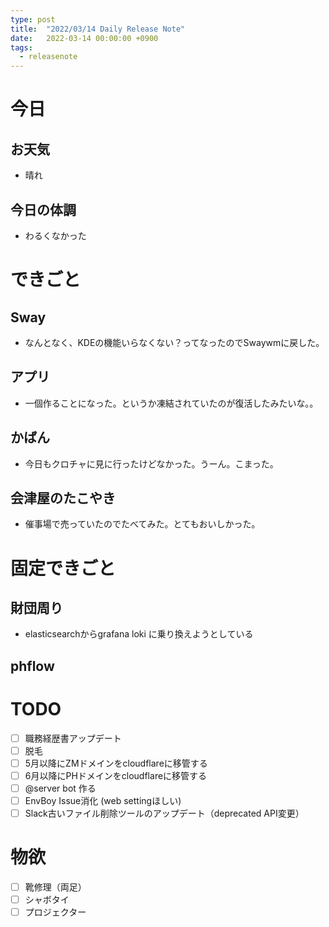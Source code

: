 ```yaml
---
type: post
title:  "2022/03/14 Daily Release Note"
date:   2022-03-14 00:00:00 +0900
tags:
  - releasenote
---
```

# 今日

## お天気

* 晴れ

## 今日の体調

* わるくなかった

# できごと

## Sway 

* なんとなく、KDEの機能いらなくない？ってなったのでSwaywmに戻した。

## アプリ

* 一個作ることになった。というか凍結されていたのが復活したみたいな。。

## かばん

* 今日もクロチャに見に行ったけどなかった。うーん。こまった。

## 会津屋のたこやき

* 催事場で売っていたのでたべてみた。とてもおいしかった。

# 固定できごと

## 財団周り

* elasticsearchからgrafana loki に乗り換えようとしている

## phflow

# TODO 

- [ ] 職務経歴書アップデート
- [ ] 脱毛
- [ ] 5月以降にZMドメインをcloudflareに移管する
- [ ] 6月以降にPHドメインをcloudflareに移管する
- [ ] @server bot 作る
- [ ] EnvBoy Issue消化 (web settingほしい)
- [ ] Slack古いファイル削除ツールのアップデート（deprecated API変更）

# 物欲

- [ ] 靴修理（両足）
- [ ] シャボタイ
- [ ] プロジェクター
